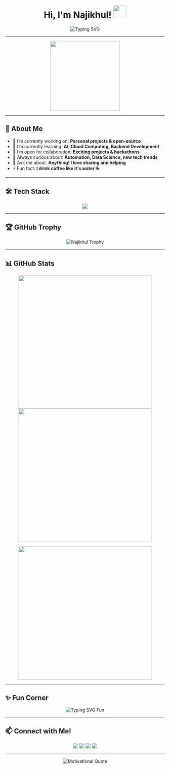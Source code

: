 <!-- Profil README dengan animasi dan efek dinamis -->

<h1 align="center">
  Hi, I'm Najikhul! <img src="https://media.giphy.com/media/hvRJCLFzcasrR4ia7z/giphy.gif" width="40"/>
</h1>

<p align="center">
  <img src="https://readme-typing-svg.demolab.com?font=Fira+Code&size=24&pause=1000&color=36BCF7&center=true&vCenter=true&width=500&lines=Welcome+to+my+GitHub!;I+love+to+solve+problems+with+code.;Let%E2%80%99s+build+something+amazing%21" alt="Typing SVG" />
</p>

---

<p align="center">
  <img src="https://media.giphy.com/media/xUPGcguWZHRC2HyBRS/giphy.gif" width="220"/>
</p>

---

## 🚀 About Me

- 🔭 I’m currently working on: **Personal projects & open-source**
- 🌱 I’m currently learning: **AI, Cloud Computing, Backend Development**
- 👯 I’m open for collaboration: **Exciting projects & hackathons**
- 🧠 Always curious about: **Automation, Data Science, new tech trends**
- 💬 Ask me about: **Anything! I love sharing and helping**
- ⚡ Fun fact: **I drink coffee like it's water ☕**

---

## 🛠️ Tech Stack

<p align="center">
  <img src="https://skillicons.dev/icons?i=js,py,react,nodejs,mongodb,git,docker,linux" />
</p>

---

## 🏆 GitHub Trophy

<p align="center">
  <img src="https://github-profile-trophy.vercel.app/?username=Najikhul&theme=radical&no-frame=true&no-bg=true&margin-w=23" alt="Najikhul Trophy"/>
</p>

---

## 📊 GitHub Stats

<p align="center">
  <img src="https://github-readme-streak-stats.herokuapp.com/?user=Najikhul&theme=radical" width="420"/>
  <img src="https://github-readme-stats.vercel.app/api?username=Najikhul&show_icons=true&theme=radical" width="420"/>
</p>
<p align="center">
  <img src="https://github-readme-stats.vercel.app/api/top-langs/?username=Najikhul&layout=compact&theme=radical" width="420"/>
</p>

---

## ✨ Fun Corner

<p align="center">
  <img src="https://readme-typing-svg.demolab.com?font=Fira+Code&size=24&pause=2000&color=F7B801&width=500&lines=Let%E2%80%99s+collaborate+and+create+magic+%F0%9F%94%A5;Code+%2B+Coffee+%3D+Productivity+%E2%98%95%EF%B8%8F;Always+open+for+new+connections%21" alt="Typing SVG Fun" />
</p>

---

## 📫 Connect with Me!

<p align="center">
  <a href="mailto:your.email@example.com"><img src="https://img.shields.io/badge/-Email-333?style=flat&logo=gmail"></a>
  <a href="https://linkedin.com/in/yourlinkedin"><img src="https://img.shields.io/badge/-LinkedIn-333?style=flat&logo=linkedin"></a>
  <a href="https://twitter.com/yourtwitter"><img src="https://img.shields.io/badge/-Twitter-333?style=flat&logo=twitter"></a>
  <a href="https://instagram.com/yourinstagram"><img src="https://img.shields.io/badge/-Instagram-333?style=flat&logo=instagram"></a>
</p>

---

<p align="center">
  <img src="https://quotes-github-readme.vercel.app/api?type=horizontal&theme=radical" alt="Motivational Quote"/>
</p>

<!--
✨ Thank you for visiting my profile! ✨
-->
